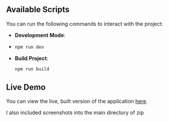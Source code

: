 ## Available Scripts

You can run the following commands to interact with the project:

- **Development Mode**:
- ```bash
  npm run dev
  ```
- **Build Project**:

  ```bash
  npm run build
  ```

## Live Demo

You can view the live, built version of the application [here](https://angel-list-test-git-main-helgastogova.vercel.app/).

I also included screenshots into the main directory of zip
